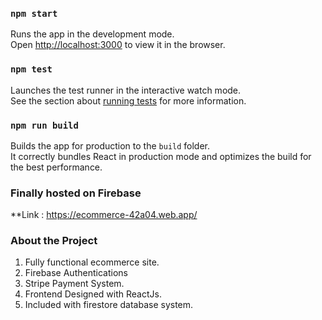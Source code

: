 ### `npm start`

Runs the app in the development mode.\
Open [http://localhost:3000](http://localhost:3000) to view it in the browser.

### `npm test`

Launches the test runner in the interactive watch mode.\
See the section about [running tests](https://facebook.github.io/create-react-app/docs/running-tests) for more information.

### `npm run build`

Builds the app for production to the `build` folder.\
It correctly bundles React in production mode and optimizes the build for the best performance.

### Finally hosted on Firebase
**Link : https://ecommerce-42a04.web.app/

### About the Project
1. Fully functional ecommerce site.
2. Firebase Authentications
3. Stripe Payment System.
4. Frontend Designed with ReactJs.
5. Included with firestore database system.
